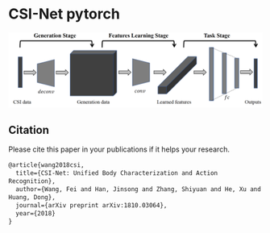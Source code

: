 # CSI-Net pytorch
![](figures/networks.png)


## Citation
Please cite this paper in your publications if it helps your research.

    @article{wang2018csi,
      title={CSI-Net: Unified Body Characterization and Action Recognition},
      author={Wang, Fei and Han, Jinsong and Zhang, Shiyuan and He, Xu and Huang, Dong},
      journal={arXiv preprint arXiv:1810.03064},
      year={2018}
    }

